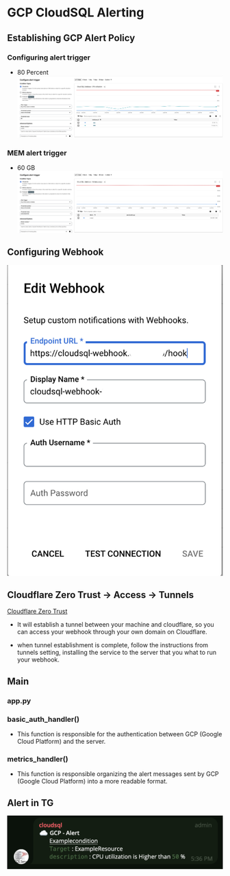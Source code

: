# GCP CloudSQL Alerting

## Establishing GCP Alert Policy

### Configuring  alert trigger
* 80 Percent
![Images](Images/cpu.png) 

### MEM alert trigger
* 60 GB
![Images](Images/MEM.png) 

## Configuring Webhook
![Images](Images/webhook.png)

## Cloudflare Zero Trust -> Access -> Tunnels
[Cloudflare Zero Trust](https://www.cloudflare.com/zh-tw/zero-trust/)
* It will establish a tunnel between your machine and cloudflare, so you can access your webhook through your own domain on Cloudflare.

* when tunnel establishment is complete, follow the instructions from tunnels setting, installing the service to the server that you what to run your webhook.

## Main 
### app.py

### basic_auth_handler()
* This function is responsible for the authentication between GCP (Google Cloud Platform) and the server.

### metrics_handler()
* This function is responsible organizing the alert messages sent by GCP (Google Cloud Platform) into a more readable format.

## Alert in TG
![Images](Images/alert.png)